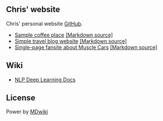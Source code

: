 Chris' website
-----------------------

Chris' personal website [GitHub][githubrepo].

* [Sample coffee place](cafe/) [[Markdown source]][cafe]
* [Simple travel blog website](travel_blog/) [[Markdown source]][travelblog]
* [Single-page fansite about Muscle Cars](muscle_cars/index.txt) [[Markdown source]][musclecards]


[githubrepo]: https://github.com/frameyl/frameyl.github.io
[cafe]: https://github.com/frameyl/frameyl.github.io/tree/master/cafe
[musclecards]: https://github.com/frameyl/frameyl.github.io/tree/master/cafe/muscle_cars
[travelblog]: https://github.com/frameyl/frameyl.github.io/tree/master/cafe/travel_blog

Wiki
----

* [NLP Deep Learning Docs](nlp_docs/)

License
-------
Power by [MDwiki]

  [MDwiki]: http://www.mdwiki.info
  [cc]: http://creativecommons.org/licenses/

